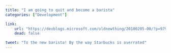 ```yaml
---
title: "I am going to quit and become a barista"
categories: ["Development"]

link:
    url: "https://devblogs.microsoft.com/oldnewthing/20180205-00/?p=97965"
    dead: false

tweet: "To the new barista! By the way Starbucks is overrated"
---
```

